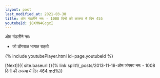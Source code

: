 ```yaml
---
layout: post
last_modified_at: 2021-03-30
title: ओम गंडलीने नमः - 1008 दिनों की तपस्या में दिन 455
youtubeId: j8XMN4GcgxI
---
```

 
 
 ओम गंडलीने नमः  
 
 -  जो डोंगराळ भागात राहतो 
 
  
 
  
 
 
 
 
 
 


{% include youtubePlayer.html id=page.youtubeId %}
 
[Next]({{ site.baseurl }}{% link  split1/_posts/2013-11-19-ओम जंगमय नमः - 1008 दिनों की तपस्या में दिन 464.md%})
 
